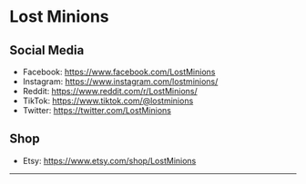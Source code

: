 # Lost Minions

## Social Media
- Facebook: https://www.facebook.com/LostMinions
- Instagram: https://www.instagram.com/lostminions/
- Reddit: https://www.reddit.com/r/LostMinions/
- TikTok: https://www.tiktok.com/@lostminions
- Twitter: https://twitter.com/LostMinions

## Shop
- Etsy: https://www.etsy.com/shop/LostMinions
-----
